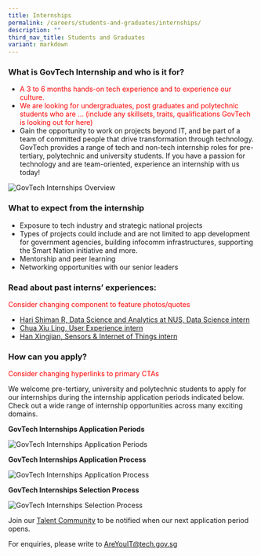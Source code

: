 ```yaml
---
title: Internships
permalink: /careers/students-and-graduates/internships/
description: ""
third_nav_title: Students and Graduates
variant: markdown
---
```

### What is GovTech Internship and who is it for?

* <font color="red"> A 3 to 6 months hands-on tech experience and to experience our culture. 
* We are looking for undergraduates, post graduates and polytechnic students who are ... (include any skillsets, traits, qualifications GovTech is looking out for here) </font>
* Gain the opportunity to work on projects beyond IT, and be part of a team of committed people that drive transformation through technology. GovTech provides a range of tech and non-tech internship roles for pre-tertiary, polytechnic and university students. If you have a passion for technology and are team-oriented, experience an internship with us today!

![GovTech Internships Overview](https://d33wubrfki0l68.cloudfront.net/dc82a1ca7ac79606cc2bbb20e8377c82113e62d5/fdc62/images/careers/internship_infographic.png)

### What to expect from the internship
* Exposure to tech industry and strategic national projects 
* Types of projects could include and are not limited to app development for government agencies, building infocomm infrastructures, supporting the Smart Nation initiative and more. 
* Mentorship and peer learning 
* Networking opportunities with our senior leaders

### Read about past interns’ experiences:
 <font color="red"> Consider changing component to feature photos/quotes</font>

*   [Hari Shiman R, Data Science and Analytics at NUS, Data Science intern](https://medium.com/ytpo-govtech/internship-experience-at-dsaid-a16907042b28)
*   [Chua Xiu Ling, User Experience intern](https://medium.com/ytpo-govtech/theres-so-much-to-designing-498774d58037)
*   [Han Xingjian, Sensors &amp; Internet of Things intern](https://medium.com/ytpo-govtech/internship-blog-7b021006e020)

### How can you apply?
<font color="red"> Consider changing hyperlinks to primary CTAs</font>

We welcome pre-tertiary, university and polytechnic students to apply for our internships during the internship application periods indicated below. Check out a wide range of internship opportunities across many exciting domains.

**GovTech Internships Application Periods**

![GovTech Internships Application Periods](https://d33wubrfki0l68.cloudfront.net/89f0a9fb7f6fd284fbbf977379e80442dd07c4a8/8e53e/images/careers/govtech-internship-application-period.png)

**GovTech Internships Application Process**

![GovTech Internships Application Process](https://d33wubrfki0l68.cloudfront.net/d0b786832ee3a4df684f82b2eb0333072e870804/910f2/images/careers/govtech-internship-application-process-3.png)

**GovTech Internships Selection Process**

![GovTech Internships Selection Process](https://d33wubrfki0l68.cloudfront.net/83fd7f283e2b335b350b24ee5fd8e4bcd305b83a/1459d/images/careers/govtech-internship-selection-process-updated.png)

Join our&nbsp;[Talent Community](https://go.gov.sg/govtechtalentcommunity)&nbsp;to be notified when our next application period opens.

For enquiries, please write to&nbsp;[AreYouIT@tech.gov.sg](mailto:AreYouIT@tech.gov.sg)